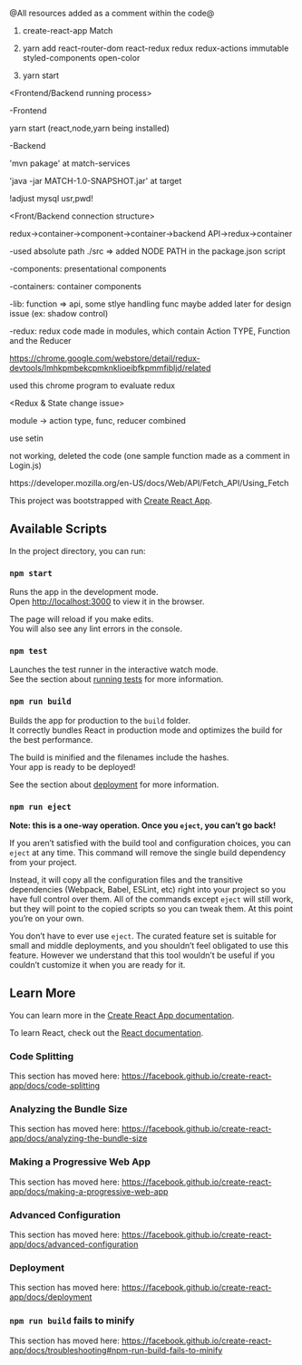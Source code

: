 
@All resources added as a comment within the code@

<Setup>
  
1. create-react-app Match

2. yarn add react-router-dom react-redux redux redux-actions immutable styled-components open-color

3. yarn start

<Frontend/Backend running process>

-Frontend

yarn start (react,node,yarn being installed)

-Backend

'mvn pakage' at match-services

'java -jar MATCH-1.0-SNAPSHOT.jar' at target

!adjust mysql usr,pwd!

<Front/Backend connection structure>

redux->container->component->container->backend API->redux->container

<File Directory for Frontend>
  
-used absolute path ./src => added NODE PATH in the package.json script

-components: presentational components

-containers: container components

-lib: function => api, some stlye handling func maybe added later for design issue (ex: shadow control)

-redux: redux code made in modules, which contain Action TYPE, Function and the Reducer

<Testing the Frontend state features>
  
https://chrome.google.com/webstore/detail/redux-devtools/lmhkpmbekcpmknklioeibfkpmmfibljd/related

used this chrome program to evaluate redux

<Redux & State change issue>

module -> action type, func, reducer combined

use setin

<Axios>
  
not working, deleted the code (one sample function made as a comment in Login.js)

<sample fetch code>
https://developer.mozilla.org/en-US/docs/Web/API/Fetch_API/Using_Fetch

This project was bootstrapped with [Create React App](https://github.com/facebook/create-react-app).

## Available Scripts

In the project directory, you can run:

### `npm start`

Runs the app in the development mode.<br>
Open [http://localhost:3000](http://localhost:3000) to view it in the browser.

The page will reload if you make edits.<br>
You will also see any lint errors in the console.

### `npm test`

Launches the test runner in the interactive watch mode.<br>
See the section about [running tests](https://facebook.github.io/create-react-app/docs/running-tests) for more information.

### `npm run build`

Builds the app for production to the `build` folder.<br>
It correctly bundles React in production mode and optimizes the build for the best performance.

The build is minified and the filenames include the hashes.<br>
Your app is ready to be deployed!

See the section about [deployment](https://facebook.github.io/create-react-app/docs/deployment) for more information.

### `npm run eject`

**Note: this is a one-way operation. Once you `eject`, you can’t go back!**

If you aren’t satisfied with the build tool and configuration choices, you can `eject` at any time. This command will remove the single build dependency from your project.

Instead, it will copy all the configuration files and the transitive dependencies (Webpack, Babel, ESLint, etc) right into your project so you have full control over them. All of the commands except `eject` will still work, but they will point to the copied scripts so you can tweak them. At this point you’re on your own.

You don’t have to ever use `eject`. The curated feature set is suitable for small and middle deployments, and you shouldn’t feel obligated to use this feature. However we understand that this tool wouldn’t be useful if you couldn’t customize it when you are ready for it.

## Learn More

You can learn more in the [Create React App documentation](https://facebook.github.io/create-react-app/docs/getting-started).

To learn React, check out the [React documentation](https://reactjs.org/).

### Code Splitting

This section has moved here: https://facebook.github.io/create-react-app/docs/code-splitting

### Analyzing the Bundle Size

This section has moved here: https://facebook.github.io/create-react-app/docs/analyzing-the-bundle-size

### Making a Progressive Web App

This section has moved here: https://facebook.github.io/create-react-app/docs/making-a-progressive-web-app

### Advanced Configuration

This section has moved here: https://facebook.github.io/create-react-app/docs/advanced-configuration

### Deployment

This section has moved here: https://facebook.github.io/create-react-app/docs/deployment

### `npm run build` fails to minify

This section has moved here: https://facebook.github.io/create-react-app/docs/troubleshooting#npm-run-build-fails-to-minify
